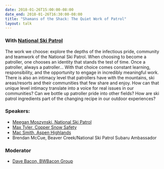 ```yaml
---
date: 2018-01-26T15:00:00-08:00
date_end: 2018-01-26T16:30:00-08:00
title: "Shamans of the Shack: The Quiet Work of Patrol"
layout: talk
---
```


### With [National Ski Patrol](https://www.nsp.org/)

The work we choose: explore the depths of the infectious pride, community and teamwork of the National Ski Patrol. When choosing to become a patroller, one chooses an identity that stands the test of time.  Once a patroller, always a patroller...  With that choice comes constant learning, responsibility, and the opportunity to engage in incredibly meaningful work. There is also an intimacy level that patrollers have with the mountains, ski areas/resorts and their communities that few share and enjoy. How can that unique level intimacy translate into a voice for real issues in our communities? Can we bottle up patroller pride into other fields?  How are ski patrol ingredients part of the changing recipe in our outdoor experiences?

### Speakers:
- [Meegan Moszynski, National Ski Patrol](https://www.nsp.org/)
- [Max Tyler, Copper Snow Safety](http://www.coppercolorado.com/)
- [Mac Smith, Aspen Highlands](https://www.aspensnowmass.com/our-mountains/aspen-highlands)
- Brendan McCue, Beaver Creek/National Ski Patrol Subaru Ambassador

### Moderator
- [Dave Bacon, BWBacon Group](http://www.bwbacon.com/)
